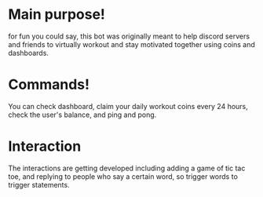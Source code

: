 # Main purpose!

for fun you could say, this bot was originally meant to help discord servers and friends to virtually workout and stay motivated together using coins and dashboards.

# Commands!

You can check dashboard, claim your daily workout coins every 24 hours, check the user's balance, and ping and pong.

# Interaction

The interactions are getting developed including adding a game of tic tac toe, and replying to people who say a certain word, so trigger words to trigger statements.
